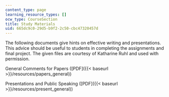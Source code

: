 ```yaml
---
content_type: page
learning_resource_types: []
ocw_type: CourseSection
title: Study Materials
uid: 665dc9c0-29d5-b9f2-2c50-cbc47320457d
---
```


The following documents give hints on effective writing and presentations. This advice should be useful to students in completing the assignments and final project. The given files are courtesy of Katharine Ruhl and used with permission.

General Comments for Papers ([PDF]({{< baseurl >}}/resources/papers_general))

Presentations and Public Speaking ([PDF]({{< baseurl >}}/resources/present_general))